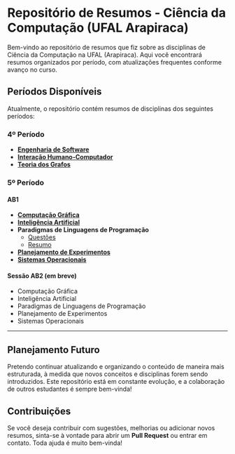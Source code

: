 # Repositório de Resumos - Ciência da Computação (UFAL Arapiraca)

Bem-vindo ao repositório de resumos que fiz sobre as disciplinas de Ciência da Computação na UFAL (Arapiraca). Aqui você encontrará resumos organizados por período, com atualizações frequentes conforme avanço no curso.

## Períodos Disponíveis

Atualmente, o repositório contém resumos de disciplinas dos seguintes períodos:

### 4º Período

- **[Engenharia de Software](./4º%20período/Engenharia%20de%20Software/EngenhariaDeSoftware.md)**
- **[Interação Humano-Computador](./4º%20período/Interaçao%20Humano%20Computador/InteracaoHumanoComputador.md)**
- **[Teoria dos Grafos](./4º%20período/Teoria%20dos%20Grafos/TeoriaDosGrafos.md)**

### 5º Período

#### **AB1**

- **[Computação Gráfica](./5º%20período/Computação%20Grafica/AB1/ComputacaoGrafica.md)**
- **[Inteligência Artificial](./5º%20período/Inteligencia%20Artificial/Ab1/InteligenciaArtificial.md)**
- **Paradigmas de Linguagens de Programação**
  - [Questões](./5º%20período/Paradigmas%20de%20Linguagens%20de%20Programação/Livro%20-%20Questoes.md)
  - [Resumo](./5º%20período/Paradigmas%20de%20Linguagens%20de%20Programação/Livro%20-%20Resumo.md)
- **[Planejamento de Experimentos](./5º%20período/Planejamento%20de%20Experimentos/PE.md)**
- **[Sistemas Operacionais](./5º%20período/Sistemas%20Operacionais/Ab1/SistemasOperacionais.md)**

#### **Sessão AB2** (em breve)

- Computação Gráfica
- Inteligência Artificial
- Paradigmas de Linguagens de Programação
- Planejamento de Experimentos
- Sistemas Operacionais

---

## Planejamento Futuro

Pretendo continuar atualizando e organizando o conteúdo de maneira mais estruturada, à medida que novos conceitos e disciplinas forem sendo introduzidos. Este repositório está em constante evolução, e a colaboração de outros estudantes é sempre bem-vinda!

## Contribuições

Se você deseja contribuir com sugestões, melhorias ou adicionar novos resumos, sinta-se à vontade para abrir um **Pull Request** ou entrar em contato. Toda ajuda é muito bem-vinda!
